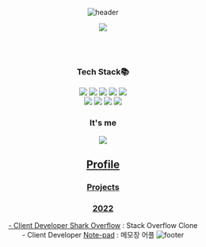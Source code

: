 
<!-- <div align=center>
[![Top Langs](https://github-readme-stats.vercel.app/api/top-langs/?username=anuraghazra&langs_count=4&layout=compact)](https://github.com/anuraghazra/github-readme-stats)
</div> -->
<div align="center">
  
![header](https://capsule-render.vercel.app/api?type=wave&color=gradient&height=300&section=header&text=I%20Like%20Error%20It%20Makes%20Me%20Develop&fontSize=50&fontColor=#ffff)

<div align="center">
    <div align="center">
  <img  src="https://github-readme-stats.vercel.app/api/top-langs/?username=Powkim&theme=dracula&exclude_repo=Computer-Science-Engineering,clone-web-scrapper&hide=Procfile&layout=compact&langs_count=4"/></div>
  
  <br><br>
<h3>
 Tech Stack📚</h3>

  <img src="https://img.shields.io/badge/html5-E34F26?style=for-the-badge&logo=html5&logoColor=white"/>
 <img src="https://img.shields.io/badge/css-1572B6?style=for-the-badge&logo=css3&logoColor=white"/>
 <img src="https://img.shields.io/badge/javascript-F7DF1E?style=for-the-badge&logo=javascript&logoColor=black"/>
 <img src="https://img.shields.io/badge/react-61DAFB?style=for-the-badge&logo=react&logoColor=black"/>
  <img src="https://img.shields.io/badge/styledcomponents-DB7093?style=for-the-badge&logoColor=black"/><br/>
 <img src="https://img.shields.io/badge/recoil-0075EB?style=for-the-badge&logoColor=black"/>
  <img src="https://img.shields.io/badge/Axios-181717?style=for-the-badge&logo=Axios&logoColor=white"/> 
  <img src=https://img.shields.io/badge/-ReactNative-222222?style=for-the-badge&logo=react/>
 <img src=https://img.shields.io/badge/-TypeScript-007ACC?style=for-the-badge&logo=typescript&logoColor=white/> 
  
  ### It's me
  

  <a href="https://velog.io/@kjs0508"><img src="https://img.shields.io/badge/Velog-ffffff?style=flat-square&logo=Velog&link=https://velog.io/@kjs0508">
  
## Profile
<!-- ### Education 
2018.03 ~ : Catholic University, Media Technology Content & Computer Information Engineering -->

### Projects
### 2022
<span>- Client Developer  [Shark Overflow](http://pre-project.s3-website.ap-northeast-2.amazonaws.com/) : Stack Overflow Clone <br>
<span>- Client Developer  [Note-pad]("") : 메모장 어플
  ![footer](https://capsule-render.vercel.app/api?type=wave&color=gradient&height=200&section=footer&text=&fontSize=70)
</div>

<!--
**kjs0508/kjs0508** is a ✨ _special_ ✨ repository because its `README.md` (this file) appears on your GitHub profile.

Here are some ideas to get you started:

- 🔭 I’m currently working on ...
- 🌱 I’m currently learning ...
- 👯 I’m looking to collaborate on ...
- 🤔 I’m looking for help with ...
- 💬 Ask me about ...
- 📫 How to reach me: ...
- 😄 Pronouns: ...
- ⚡ Fun fact: ...
-->
